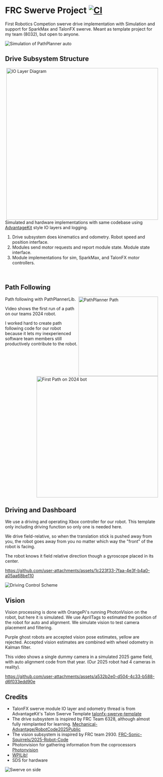 
# FRC Swerve Project [![CI](https://github.com/MichaelLesirge/frc-swerve-drive/actions/workflows/main.yml/badge.svg)](https://github.com/MichaelLesirge/frc-swerve-drive/actions/workflows/main.yml)

First Robotics Competion swerve drive implementation with Simulation and support for SparkMax and TalonFX swerve. Meant as template project for my team (8032), but open to anyone.

![Simulation of PathPlanner auto](https://github.com/user-attachments/assets/c266b861-9b09-45b3-a346-0fe8aa7c53b7)

## Drive Subsystem Structure

<img width="500" align="right" alt="IO Layer Diagram" src="https://github.com/user-attachments/assets/4af16fb7-9e0d-4936-b4a5-197d76bf141f" />

Simulated and hardware implementations with same codebase using [AdvantageKit](https://docs.advantagekit.org/data-flow/recording-inputs/io-interfaces) style IO layers and logging.

<ol>
  <li>Drive subsystem does kinematics and odometry. Robot speed and position interface.</li>

  <li>Modules send motor requests and report module state. Module state interface.</li>

  <li>Module implementations for sim, SparkMax, and TalonFX motor controllers.</li>
</ol>

<br clear="right"/>

## Path Following

<img width="262" align="right" alt="PathPlanner Path" src="https://github.com/user-attachments/assets/5cd3b558-cc02-4c64-b1a7-37ac9434c72f" />
<img height="400" align="right" alt="First Path on 2024 bot" src="https://github.com/user-attachments/assets/51adb902-5abe-4c4c-bdb0-0999041a0d14" />
<p>
  Path following with PathPlannerLib.

  Video shows the first run of a path on our teams 2024 robot.

  I worked hard to create path following code for our robot because it lets my inexperienced software team members still productively contribute to the robot.
</p>


<br clear="right"/>

## Driving and Dashboard

We use a driving and operating Xbox controller for our robot. This template only including driving function so only one is needed here.

We drive field-relative, so when the translation stick is pushed away from you, the robot goes away from you no matter which way the "front" of the robot is facing.

The robot knows it field relative direction though a gyroscope placed in its center.

https://github.com/user-attachments/assets/1c223f33-7faa-4e3f-b4a0-a05aa68be110

<img alt="Driving Control Scheme" src="https://github.com/user-attachments/assets/6b437824-4644-4ec0-b994-04d90ce4a73f" />

## Vision

Vision processing is done with OrangePi's running PhotonVision on the robot, but here it is simulated. We use AprilTags to estimated the position of the robot for auto and alignment. We simulate vision to test camera placement and filtering. 

Purple ghost robots are accepted vision pose estimates, yellow are rejected. Accepted vision estimates are combined with wheel odometry in Kalman filter.

This video shows a single dummy camera in a simulated 2025 game field, with auto alignment code from that year. (Our 2025 robot had 4 cameras in reality).

https://github.com/user-attachments/assets/a532b2e0-d504-4c33-b588-d6f033edd90e


## Credits
* TalonFX swerve module IO layer and odometry thread is from AdvantageKit's Talon Swerve Template [talonfx-swerve-template](docs.advantagekit.org/getting-started/template-projects/talonfx-swerve-template)
* The drive subsystem is inspired by FRC Team 6328, although almost fully reimplanted for learning. [Mechanical-Advantage/RobotCode2025Public](https://github.com/Mechanical-Advantage/RobotCode2025Public)
* The vision subsystem is inspired by FRC team 2930. [FRC-Sonic-Squirrels/2025-Robot-Code](https://github.com/FRC-Sonic-Squirrels/2025-Robot-Code/tree/main?tab=readme-ov-file)
* Photonvision for gathering information from the coprocessors [Photonvision](https://photonvision.org)
* [WPILib!](https://github.wpilib.org/)
* SDS for hardware


![Swerve on side](https://github.com/user-attachments/assets/cc41ea92-382c-4d3a-8fee-30db69363e1f)




